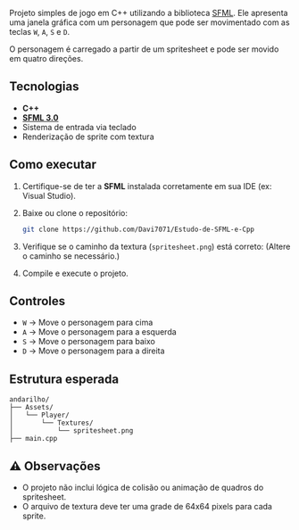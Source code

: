 
Projeto simples de jogo em C++ utilizando a biblioteca [SFML](https://www.sfml-dev.org/). Ele apresenta uma janela gráfica com um personagem que pode ser movimentado com as teclas `W`, `A`, `S` e `D`.

O personagem é carregado a partir de um spritesheet e pode ser movido em quatro direções. 

## Tecnologias

- **C++**
- **[SFML 3.0](https://www.sfml-dev.org/)**
- Sistema de entrada via teclado
- Renderização de sprite com textura

## Como executar

1. Certifique-se de ter a **SFML** instalada corretamente em sua IDE (ex: Visual Studio).
2. Baixe ou clone o repositório:
   ```bash
   git clone https://github.com/Davi7071/Estudo-de-SFML-e-Cpp
   ```
3. Verifique se o caminho da textura (`spritesheet.png`) está correto:
   (Altere o caminho se necessário.)

4. Compile e execute o projeto.

## Controles

- `W` → Move o personagem para cima
- `A` → Move o personagem para a esquerda
- `S` → Move o personagem para baixo
- `D` → Move o personagem para a direita

## Estrutura esperada

```
andarilho/
├── Assets/
│   └── Player/
│       └── Textures/
│           └── spritesheet.png
├── main.cpp
```

## ⚠️ Observações

- O projeto não inclui lógica de colisão ou animação de quadros do spritesheet.
- O arquivo de textura deve ter uma grade de 64x64 pixels para cada sprite.
